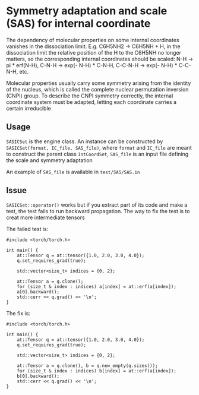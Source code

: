 # Symmetry adaptation and scale (SAS) for internal coordinate
The dependency of molecular properties on some internal coordinates vanishes in the dissociation limit. E.g. C6H5NH2 -> C6H5NH + H, in the dissociation limit the relative position of the H to the C6H5NH no longer matters, so the corresponding internal coordinates should be scaled: N-H -> pi * erf(N-H), C-N-H -> exp(- N-H) * C-N-H, C-C-N-H -> exp(- N-H) * C-C-N-H, etc.

Molecular properties usually carry some symmetry arising from the identity of the nucleus, which is called the complete nuclear permutation inversion (CNPI) group. To describe the CNPI symmetry correctly, the internal coordinate system must be adapted, letting each coordinate carries a certain irreducible

## Usage
`SASICSet` is the engine class. An instance can be constructed by `SASICSet(format, IC_file, SAS_file)`, where `format` and `IC_file` are meant to construct the parent class `IntCoordSet`, `SAS_file` is an input file defining the scale and symmetry adaptation

An example of `SAS_file` is available in `test/SAS/SAS.in`

## Issue
`SASICSet::operator()` works but if you extract part of its code and make a test, the test fails to run backward propagation. The way to fix the test is to creat more intermediate tensors

The failed test is:

    #include <torch/torch.h>
    
    int main() {
        at::Tensor q = at::tensor({1.0, 2.0, 3.0, 4.0});
        q.set_requires_grad(true);
    
        std::vector<size_t> indices = {0, 2};
    
        at::Tensor a = q.clone();
        for (size_t & index : indices) a[index] = at::erf(a[index]);
        a[0].backward();
        std::cerr << q.grad() << '\n';
    }

The fix is:

    #include <torch/torch.h>
    
    int main() {
        at::Tensor q = at::tensor({1.0, 2.0, 3.0, 4.0});
        q.set_requires_grad(true);
    
        std::vector<size_t> indices = {0, 2};
    
        at::Tensor a = q.clone(), b = q.new_empty(q.sizes());
        for (size_t & index : indices) b[index] = at::erf(a[index]);
        b[0].backward();
        std::cerr << q.grad() << '\n';
    }
